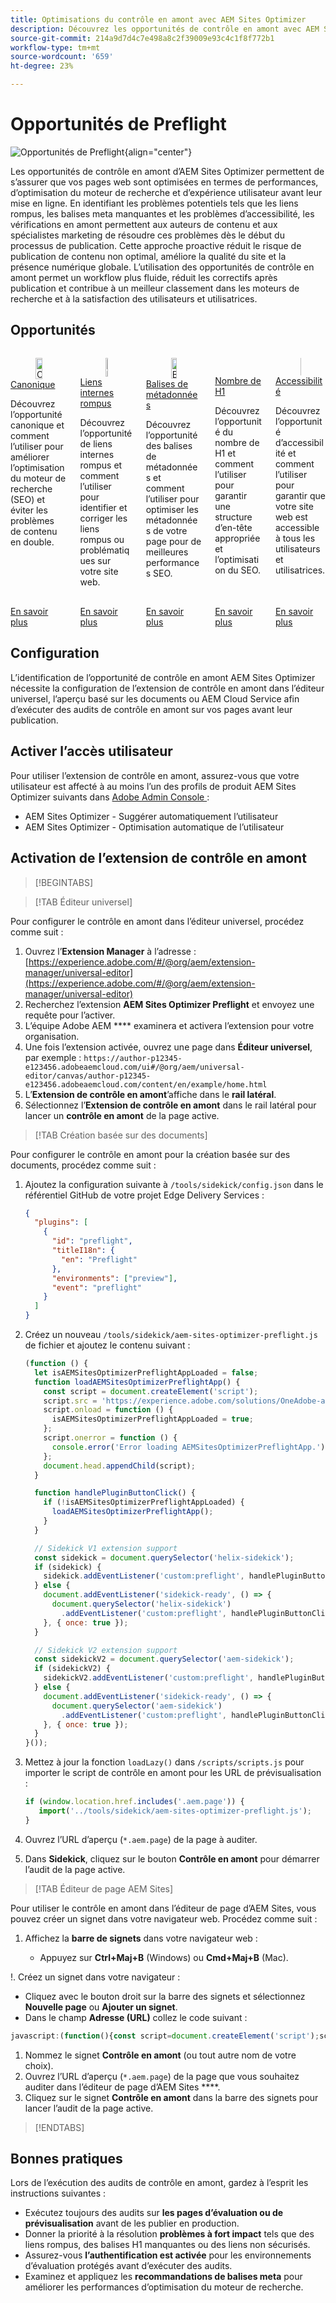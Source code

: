 ```yaml
---
title: Optimisations du contrôle en amont avec AEM Sites Optimizer
description: Découvrez les opportunités de contrôle en amont avec AEM Sites Optimizer.
source-git-commit: 214a9d7d4c7e498a8c2f39009e93c4c1f8f772b1
workflow-type: tm+mt
source-wordcount: '659'
ht-degree: 23%

---
```



# Opportunités de Preflight

![Opportunités de Preflight](./assets/preflight/hero.png){align="center"}

Les opportunités de contrôle en amont d’AEM Sites Optimizer permettent de s’assurer que vos pages web sont optimisées en termes de performances, d’optimisation du moteur de recherche et d’expérience utilisateur avant leur mise en ligne. En identifiant les problèmes potentiels tels que les liens rompus, les balises meta manquantes et les problèmes d’accessibilité, les vérifications en amont permettent aux auteurs de contenu et aux spécialistes marketing de résoudre ces problèmes dès le début du processus de publication. Cette approche proactive réduit le risque de publication de contenu non optimal, améliore la qualité du site et la présence numérique globale. L’utilisation des opportunités de contrôle en amont permet un workflow plus fluide, réduit les correctifs après publication et contribue à un meilleur classement dans les moteurs de recherche et à la satisfaction des utilisateurs et utilisatrices.

## Opportunités

<!-- CARDS

* ../documentation/opportunities/invalid-or-missing-metadata.md
  {title=Canonical}
  {image=../assets/common/card-link.png}
* ../documentation/opportunities/broken-internal-links.md
  {title=Broken Internal Links}
  {image=../assets/common/card-link.png}
* ../documentation/opportunities/invalid-or-missing-metadata.md
  {title=Metatags}
  {image=../assets/common/card-code.png}
* ../documentation/opportunities/invalid-or-missing-metadata.md
  {title=H1 count}
  {image=../assets/common/card-code.png}
* ../documentation/opportunities/accessibility-issues.md
  {title=Accessibility}
  {image=../assets/common/card-puzzle.png}

-->
<!-- START CARDS HTML - DO NOT MODIFY BY HAND -->
<div class="columns">
    <div class="column is-half-tablet is-half-desktop is-one-third-widescreen" aria-label="Canonical">
        <div class="card" style="height: 100%; display: flex; flex-direction: column; height: 100%;">
            <div class="card-image">
                <figure class="image x-is-16by9">
                    <a href="../documentation/opportunities/invalid-or-missing-metadata.md" title="Canonique" target="_blank" rel="referrer">
                        <img class="is-bordered-r-small" src="../assets/common/card-link.png" alt="Canonique"
                             style="width: 100%; aspect-ratio: 16 / 9; object-fit: cover; overflow: hidden; display: block; margin: auto;">
                    </a>
                </figure>
            </div>
            <div class="card-content is-padded-small" style="display: flex; flex-direction: column; flex-grow: 1; justify-content: space-between;">
                <div class="top-card-content">
                    <p class="headline is-size-6 has-text-weight-bold">
                        <a href="../documentation/opportunities/invalid-or-missing-metadata.md" target="_blank" rel="referrer" title="Canonique">Canonique</a>
                    </p>
                    <p class="is-size-6">Découvrez l’opportunité canonique et comment l’utiliser pour améliorer l’optimisation du moteur de recherche (SEO) et éviter les problèmes de contenu en double.</p>
                </div>
                <a href="../documentation/opportunities/invalid-or-missing-metadata.md" target="_blank" rel="referrer" class="spectrum-Button spectrum-Button--outline spectrum-Button--primary spectrum-Button--sizeM" style="align-self: flex-start; margin-top: 1rem;">
<span class="spectrum-Button-label has-no-wrap has-text-weight-bold">En savoir plus</span>
</a>
            </div>
        </div>
    </div>
    <div class="column is-half-tablet is-half-desktop is-one-third-widescreen" aria-label="Broken Internal Links">
        <div class="card" style="height: 100%; display: flex; flex-direction: column; height: 100%;">
            <div class="card-image">
                <figure class="image x-is-16by9">
                    <a href="../documentation/opportunities/broken-internal-links.md" title="Liens internes rompus" target="_blank" rel="referrer">
                        <img class="is-bordered-r-small" src="../assets/common/card-link.png" alt="Liens internes rompus"
                             style="width: 100%; aspect-ratio: 16 / 9; object-fit: cover; overflow: hidden; display: block; margin: auto;">
                    </a>
                </figure>
            </div>
            <div class="card-content is-padded-small" style="display: flex; flex-direction: column; flex-grow: 1; justify-content: space-between;">
                <div class="top-card-content">
                    <p class="headline is-size-6 has-text-weight-bold">
                        <a href="../documentation/opportunities/broken-internal-links.md" target="_blank" rel="referrer" title="Liens internes rompus">Liens internes rompus</a>
                    </p>
                    <p class="is-size-6">Découvrez l’opportunité de liens internes rompus et comment l’utiliser pour identifier et corriger les liens rompus ou problématiques sur votre site web.</p>
                </div>
                <a href="../documentation/opportunities/broken-internal-links.md" target="_blank" rel="referrer" class="spectrum-Button spectrum-Button--outline spectrum-Button--primary spectrum-Button--sizeM" style="align-self: flex-start; margin-top: 1rem;">
<span class="spectrum-Button-label has-no-wrap has-text-weight-bold">En savoir plus</span>
</a>
            </div>
        </div>
    </div>
    <div class="column is-half-tablet is-half-desktop is-one-third-widescreen" aria-label="Metatags">
        <div class="card" style="height: 100%; display: flex; flex-direction: column; height: 100%;">
            <div class="card-image">
                <figure class="image x-is-16by9">
                    <a href="../documentation/opportunities/invalid-or-missing-metadata.md" title="Balises de métadonnées" target="_blank" rel="referrer">
                        <img class="is-bordered-r-small" src="../assets/common/card-code.png" alt="Balises de métadonnées"
                             style="width: 100%; aspect-ratio: 16 / 9; object-fit: cover; overflow: hidden; display: block; margin: auto;">
                    </a>
                </figure>
            </div>
            <div class="card-content is-padded-small" style="display: flex; flex-direction: column; flex-grow: 1; justify-content: space-between;">
                <div class="top-card-content">
                    <p class="headline is-size-6 has-text-weight-bold">
                        <a href="../documentation/opportunities/invalid-or-missing-metadata.md" target="_blank" rel="referrer" title="Balises de métadonnées">Balises de métadonnées</a>
                    </p>
                    <p class="is-size-6">Découvrez l’opportunité des balises de métadonnées et comment l’utiliser pour optimiser les métadonnées de votre page pour de meilleures performances SEO.</p>
                </div>
                <a href="../documentation/opportunities/invalid-or-missing-metadata.md" target="_blank" rel="referrer" class="spectrum-Button spectrum-Button--outline spectrum-Button--primary spectrum-Button--sizeM" style="align-self: flex-start; margin-top: 1rem;">
<span class="spectrum-Button-label has-no-wrap has-text-weight-bold">En savoir plus</span>
</a>
            </div>
        </div>
    </div>
    <div class="column is-half-tablet is-half-desktop is-one-third-widescreen" aria-label="H1 count">
        <div class="card" style="height: 100%; display: flex; flex-direction: column; height: 100%;">
            <div class="card-image">
                <figure class="image x-is-16by9">
                    <a href="../documentation/opportunities/invalid-or-missing-metadata.md" title="Nombre de H1" target="_blank" rel="referrer">
                        <img class="is-bordered-r-small" src="../assets/common/card-code.png" alt="Nombre de H1"
                             style="width: 100%; aspect-ratio: 16 / 9; object-fit: cover; overflow: hidden; display: block; margin: auto;">
                    </a>
                </figure>
            </div>
            <div class="card-content is-padded-small" style="display: flex; flex-direction: column; flex-grow: 1; justify-content: space-between;">
                <div class="top-card-content">
                    <p class="headline is-size-6 has-text-weight-bold">
                        <a href="../documentation/opportunities/invalid-or-missing-metadata.md" target="_blank" rel="referrer" title="Nombre de H1">Nombre de H1</a>
                    </p>
                    <p class="is-size-6">Découvrez l’opportunité du nombre de H1 et comment l’utiliser pour garantir une structure d’en-tête appropriée et l’optimisation du SEO.</p>
                </div>
                <a href="../documentation/opportunities/invalid-or-missing-metadata.md" target="_blank" rel="referrer" class="spectrum-Button spectrum-Button--outline spectrum-Button--primary spectrum-Button--sizeM" style="align-self: flex-start; margin-top: 1rem;">
<span class="spectrum-Button-label has-no-wrap has-text-weight-bold">En savoir plus</span>
</a>
            </div>
        </div>
    </div>
    <div class="column is-half-tablet is-half-desktop is-one-third-widescreen" aria-label="Accessibility">
        <div class="card" style="height: 100%; display: flex; flex-direction: column; height: 100%;">
            <div class="card-image">
                <figure class="image x-is-16by9">
                    <a href="../documentation/opportunities/accessibility-issues.md" title="Accessibilité" target="_blank" rel="referrer">
                        <img class="is-bordered-r-small" src="../assets/common/card-puzzle.png" alt="Accessibilité"
                             style="width: 100%; aspect-ratio: 16 / 9; object-fit: cover; overflow: hidden; display: block; margin: auto;">
                    </a>
                </figure>
            </div>
            <div class="card-content is-padded-small" style="display: flex; flex-direction: column; flex-grow: 1; justify-content: space-between;">
                <div class="top-card-content">
                    <p class="headline is-size-6 has-text-weight-bold">
                        <a href="../documentation/opportunities/accessibility-issues.md" target="_blank" rel="referrer" title="Accessibilité">Accessibilité</a>
                    </p>
                    <p class="is-size-6">Découvrez l’opportunité d’accessibilité et comment l’utiliser pour garantir que votre site web est accessible à tous les utilisateurs et utilisatrices.</p>
                </div>
                <a href="../documentation/opportunities/accessibility-issues.md" target="_blank" rel="referrer" class="spectrum-Button spectrum-Button--outline spectrum-Button--primary spectrum-Button--sizeM" style="align-self: flex-start; margin-top: 1rem;">
<span class="spectrum-Button-label has-no-wrap has-text-weight-bold">En savoir plus</span>
</a>
            </div>
        </div>
    </div>

</div>
<!-- END CARDS HTML - DO NOT MODIFY BY HAND -->

## Configuration

L’identification de l’opportunité de contrôle en amont AEM Sites Optimizer nécessite la configuration de l’extension de contrôle en amont dans l’éditeur universel, l’aperçu basé sur les documents ou AEM Cloud Service afin d’exécuter des audits de contrôle en amont sur vos pages avant leur publication.

## Activer l’accès utilisateur

Pour utiliser l’extension de contrôle en amont, assurez-vous que votre utilisateur est affecté à au moins l’un des profils de produit AEM Sites Optimizer suivants dans [Adobe Admin Console ](https://adminconsole.adobe.com) :

* AEM Sites Optimizer - Suggérer automatiquement l’utilisateur
* AEM Sites Optimizer - Optimisation automatique de l’utilisateur

## Activation de l’extension de contrôle en amont

>[!BEGINTABS]

>[!TAB Éditeur universel]

Pour configurer le contrôle en amont dans l’éditeur universel, procédez comme suit :

1. Ouvrez l’**Extension Manager** à l’adresse :
   [https://experience.adobe.com/#/@org/aem/extension-manager/universal-editor](https://experience.adobe.com/#/@org/aem/extension-manager/universal-editor)
1. Recherchez l’extension **AEM Sites Optimizer Preflight** et envoyez une requête pour l’activer.
1. L’équipe Adobe AEM **** examinera et activera l’extension pour votre organisation.
1. Une fois l’extension activée, ouvrez une page dans **Éditeur universel**, par exemple :
   `https://author-p12345-e123456.adobeaemcloud.com/ui#/@org/aem/universal-editor/canvas/author-p12345-e123456.adobeaemcloud.com/content/en/example/home.html`
1. L’**Extension de contrôle en amont**’affiche dans le **rail latéral**.
1. Sélectionnez l’**Extension de contrôle en amont** dans le rail latéral pour lancer un **contrôle en amont** de la page active.

>[!TAB Création basée sur des documents]

Pour configurer le contrôle en amont pour la création basée sur des documents, procédez comme suit :

1. Ajoutez la configuration suivante à `/tools/sidekick/config.json` dans le référentiel GitHub de votre projet Edge Delivery Services :

   ```json
   {
     "plugins": [
       {
         "id": "preflight",
         "titleI18n": {
           "en": "Preflight"
         },
         "environments": ["preview"],
         "event": "preflight"
       }
     ]
   }
   ```

1. Créez un nouveau `/tools/sidekick/aem-sites-optimizer-preflight.js` de fichier et ajoutez le contenu suivant :

   ```javascript
   (function () {
     let isAEMSitesOptimizerPreflightAppLoaded = false;
     function loadAEMSitesOptimizerPreflightApp() {
       const script = document.createElement('script');
       script.src = 'https://experience.adobe.com/solutions/OneAdobe-aem-sites-optimizer-preflight-mfe/static-assets/resources/sidekick/client.js?source=plugin';
       script.onload = function () {
         isAEMSitesOptimizerPreflightAppLoaded = true;
       };
       script.onerror = function () {
         console.error('Error loading AEMSitesOptimizerPreflightApp.');
       };
       document.head.appendChild(script);
     }
   
     function handlePluginButtonClick() {
       if (!isAEMSitesOptimizerPreflightAppLoaded) {
         loadAEMSitesOptimizerPreflightApp();
       }
     }
   
     // Sidekick V1 extension support
     const sidekick = document.querySelector('helix-sidekick');
     if (sidekick) {
       sidekick.addEventListener('custom:preflight', handlePluginButtonClick);
     } else {
       document.addEventListener('sidekick-ready', () => {
         document.querySelector('helix-sidekick')
           .addEventListener('custom:preflight', handlePluginButtonClick);
       }, { once: true });
     }
   
     // Sidekick V2 extension support
     const sidekickV2 = document.querySelector('aem-sidekick');
     if (sidekickV2) {
       sidekickV2.addEventListener('custom:preflight', handlePluginButtonClick);
     } else {
       document.addEventListener('sidekick-ready', () => {
         document.querySelector('aem-sidekick')
           .addEventListener('custom:preflight', handlePluginButtonClick);
       }, { once: true });
     }
   }());
   ```

1. Mettez à jour la fonction `loadLazy()` dans `/scripts/scripts.js` pour importer le script de contrôle en amont pour les URL de prévisualisation :

   ```javascript
   if (window.location.href.includes('.aem.page')) {
      import('../tools/sidekick/aem-sites-optimizer-preflight.js');
   }
   ```

1. Ouvrez l’URL d’aperçu (`*.aem.page`) de la page à auditer.
1. Dans **Sidekick**, cliquez sur le bouton **Contrôle en amont** pour démarrer l’audit de la page active.

>[!TAB Éditeur de page AEM Sites]

Pour utiliser le contrôle en amont dans l’éditeur de page d’AEM Sites, vous pouvez créer un signet dans votre navigateur web. Procédez comme suit :

1. Affichez la **barre de signets** dans votre navigateur web :

   * Appuyez sur **Ctrl+Maj+B** (Windows) ou **Cmd+Maj+B** (Mac).

!. Créez un signet dans votre navigateur :

* Cliquez avec le bouton droit sur la barre des signets et sélectionnez **Nouvelle page** ou **Ajouter un signet**.
* Dans le champ **Adresse (URL)** collez le code suivant :

```javascript
javascript:(function(){const script=document.createElement('script');script.src='https://experience.adobe.com/solutions/OneAdobe-aem-sites-optimizer-preflight-mfe/static-assets/resources/sidekick/client.js?source=bookmarklet&target-source=aem-cloud-service';document.head.appendChild(script);})();
```

1. Nommez le signet **Contrôle en amont** (ou tout autre nom de votre choix).
1. Ouvrez l’URL d’aperçu (`*.aem.page`) de la page que vous souhaitez auditer dans l’éditeur de page d’AEM Sites ****.
1. Cliquez sur le signet **Contrôle en amont** dans la barre des signets pour lancer l’audit de la page active.

>[!ENDTABS]

## Bonnes pratiques

Lors de l’exécution des audits de contrôle en amont, gardez à l’esprit les instructions suivantes :

* Exécutez toujours des audits sur **les pages d’évaluation ou de prévisualisation** avant de les publier en production.
* Donner la priorité à la résolution **problèmes à fort impact** tels que des liens rompus, des balises H1 manquantes ou des liens non sécurisés.
* Assurez-vous **l’authentification est activée** pour les environnements d’évaluation protégés avant d’exécuter des audits.
* Examinez et appliquez les **recommandations de balises meta** pour améliorer les performances d’optimisation du moteur de recherche.
